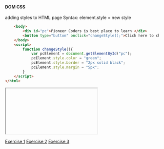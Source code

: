 [](https://www.youtube.com/embed/ll3mjjrS2lI ':include :type=iframe width=100% height=650px frameborder="0" allowfullscreen')
	

<h4>DOM CSS</h4>
<p>adding styles to HTML page  Syntax: element.style = new style </p>

```html
	<body>
		<div id="pc">Pioneer Coders is best place to learn </div>
		<button type="button" onclick="changeStyle();">Click here to change the color</button>
	</body>
	<script>
		function changeStyle(){
			var pcElement = document.getElementById("pc");
			pcElement.style.color = "green";
			pcElement.style.border = "2px solid black";
			pcElement.style.margin = "5px";
		}
	</script>
</html>
```
<div>
        <iframe id="preview3"></iframe>
</div>


<a href="project/download/JS/dom" class="cws-button bt-color-3 border-radius alt icon-right">Exercise 1</a>
<a href="project/download/JS/JS_DOM" class="cws-button bt-color-3 border-radius alt icon-right">Exercise 2</a>
<a href="project/download/JS/popupclose" class="cws-button bt-color-3 border-radius alt icon-right">Exercise 3</a>	
